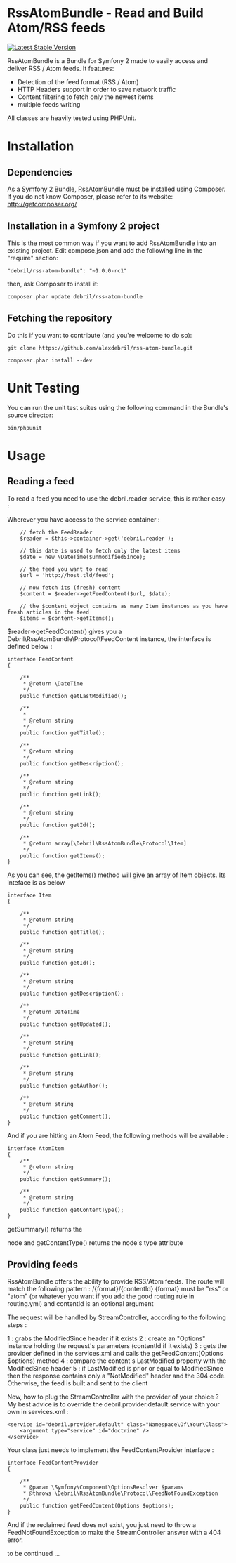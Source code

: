 RssAtomBundle - Read and Build Atom/RSS feeds
=============================================

[![Latest Stable Version](https://poser.pugx.org/debril/rss-atom-bundle/v/stable.png)](https://packagist.org/packages/debril/rss-atom-bundle)

RssAtomBundle is a Bundle for Symfony 2 made to easily access and deliver RSS / Atom feeds. It features:

- Detection of the feed format (RSS / Atom)
- HTTP Headers support in order to save network traffic
- Content filtering to fetch only the newest items
- multiple feeds writing

All classes are heavily tested using PHPUnit.

Installation
============

Dependencies
------------

As a Symfony 2 Bundle, RssAtomBundle must be installed using Composer. If you do not know Composer, please refer to its website: http://getcomposer.org/

Installation in a Symfony 2 project
-----------------------------------

This is the most common way if you want to add RssAtomBundle into an existing project.
Edit compose.json and add the following line in the "require" section:

    "debril/rss-atom-bundle": "~1.0.0-rc1"

then, ask Composer to install it:

    composer.phar update debril/rss-atom-bundle


Fetching the repository
-----------------------

Do this if you want to contribute (and you're welcome to do so):

    git clone https://github.com/alexdebril/rss-atom-bundle.git

    composer.phar install --dev

Unit Testing
============

You can run the unit test suites using the following command in the Bundle's source director:

    bin/phpunit

Usage
=====

Reading a feed
--------------

To read a feed you need to use the debril.reader service, this is rather easy :

Wherever you have access to the service container :
```
    // fetch the FeedReader
    $reader = $this->container->get('debril.reader');

    // this date is used to fetch only the latest items
    $date = new \DateTime($unmodifiedSince);

    // the feed you want to read
    $url = 'http://host.tld/feed';

    // now fetch its (fresh) content
    $content = $reader->getFeedContent($url, $date);

    // the $content object contains as many Item instances as you have fresh articles in the feed
    $items = $content->getItems();
```
$reader->getFeedContent() gives you a Debril\RssAtomBundle\Protocol\FeedContent instance, the interface is defined below :
```
interface FeedContent
{

    /**
     * @return \DateTime
     */
    public function getLastModified();

    /**
     *
     * @return string
     */
    public function getTitle();

    /**
     * @return string
     */
    public function getDescription();

    /**
     * @return string
     */
    public function getLink();

    /**
     * @return string
     */
    public function getId();

    /**
     * @return array[\Debril\RssAtomBundle\Protocol\Item]
     */
    public function getItems();
}
```
As you can see, the getItems() method will give an array of Item objects. Its inteface is as below
```
interface Item
{

    /**
     * @return string
     */
    public function getTitle();

    /**
     * @return string
     */
    public function getId();

    /**
     * @return string
     */
    public function getDescription();

    /**
     * @return DateTime
     */
    public function getUpdated();

    /**
     * @return string
     */
    public function getLink();

    /**
     * @return string
     */
    public function getAuthor();

    /**
     * @return string
     */
    public function getComment();
}

```

And if you are hitting an Atom Feed, the following methods will be available :
```
interface AtomItem
{
    /**
     * @return string
     */
    public function getSummary();

    /**
     * @return string
     */
    public function getContentType();
}
```
getSummary() returns the <summary /> node and getContentType() returns the <content /> node's type attribute

Providing feeds
----------------
RssAtomBundle offers the ability to provide RSS/Atom feeds. The route will match the following pattern : /{format}/{contentId}
{format} must be "rss" or "atom" (or whatever you want if you add the good routing rule in routing.yml) and contentId is an optional argument

The request will be handled by StreamController, according to the following steps :

1 : grabs the ModifiedSince header if it exists
2 : create an "Options" instance holding the request's parameters (contentId if it exists)
3 : gets the provider defined in the services.xml and calls the getFeedContent(Options $options) method
4 : compare the content's LastModified property with the ModifiedSince header
5 : if LastModified is prior or equal to ModifiedSince then the response contains only a "NotModified" header and the 304 code. Otherwise, the feed is built and sent to the client

Now, how to plug the StreamController with the provider of your choice ? My best advice is to override the debril.provider.default service with your own in services.xml :
```
<service id="debril.provider.default" class="Namespace\Of\Your\Class">
    <argument type="service" id="doctrine" />
</service>
```

Your class just needs to implement the FeedContentProvider interface :
```
interface FeedContentProvider
{

    /**
     * @param \Symfony\Component\OptionsResolver $params
     * @throws \Debril\RssAtomBundle\Protocol\FeedNotFoundException
     */
    public function getFeedContent(Options $options);
}
```

And if the reclaimed feed does not exist, you just need to throw a FeedNotFoundException to make the StreamController answer with a 404 error.

to be continued ...